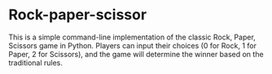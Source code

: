 # Rock-paper-scissor 
 This is a simple command-line implementation of the classic Rock, Paper, Scissors game in Python. Players can input their choices (0 for Rock, 1 for Paper, 2 for Scissors), and the game will determine the winner based on the traditional rules.
